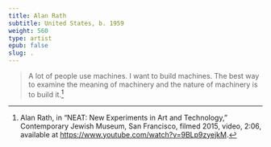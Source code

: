 ```yaml
---
title: Alan Rath
subtitle: United States, b. 1959
weight: 560
type: artist
epub: false
slug: .
---
```

> A lot of people use machines. I want to build machines. The best way to examine the meaning of machinery and the nature of machinery is to build it.[^1]

[^1]: Alan Rath, in “NEAT: New Experiments in Art and Technology,” Contemporary Jewish Museum, San Francisco, filmed 2015, video, 2:06, available at https://www.youtube.com/watch?v=9BLp9zyejkM.
